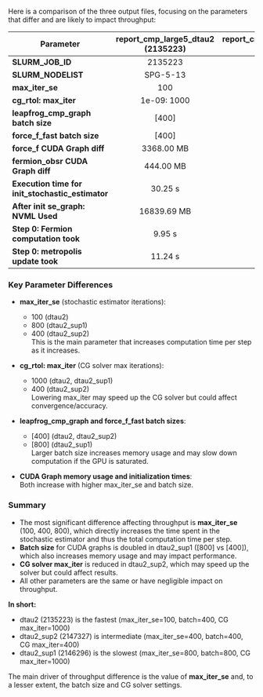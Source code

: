 Here is a comparison of the three output files, focusing on the parameters that differ and are likely to impact throughput:

| Parameter                | report_cmp_large5_dtau2 (2135223) | report_cmp_large5_dtau2_sup1 (2146296) | report_cmp_large5_dtau2_sup2 (2147327) |
|--------------------------|:----------------------------------:|:--------------------------------------:|:--------------------------------------:|
| **SLURM_JOB_ID**         | 2135223                            | 2146296                                | 2147327                                |
| **SLURM_NODELIST**       | SPG-5-13                           | SPG-5-14                               | SPG-5-7                                |
| **max_iter_se**          | 100                                | 800                                    | 400                                    |
| **cg_rtol: max_iter**    | 1e-09: 1000                        | 1e-09: 1000                            | 1e-09: 400                             |
| **leapfrog_cmp_graph batch size** | [400]                   | [800]                                  | [400]                                  |
| **force_f_fast batch size**        | [400]                   | [800]                                  | [400]                                  |
| **force_f CUDA Graph diff**        | 3368.00 MB              | 3452.00 MB                             | 3368.00 MB                             |
| **fermion_obsr CUDA Graph diff**   | 444.00 MB               | 732.00 MB                              | 568.00 MB                              |
| **Execution time for init_stochastic_estimator** | 30.25 s | 192.10 s                               | 99.60 s                                |
| **After init se_graph: NVML Used** | 16839.69 MB             | 17211.69 MB                            | 16963.69 MB                            |
| **Step 0: Fermion computation took** | 9.95 s                | 63.58 s                                | 32.95 s                                |
| **Step 0: metropolis update took**   | 11.24 s                | 16.50 s                                | 11.23 s                                |

### Key Parameter Differences

- **max_iter_se** (stochastic estimator iterations):  
  - 100 (dtau2)  
  - 800 (dtau2_sup1)  
  - 400 (dtau2_sup2)  
  This is the main parameter that increases computation time per step as it increases.

- **cg_rtol: max_iter** (CG solver max iterations):  
  - 1000 (dtau2, dtau2_sup1)  
  - 400 (dtau2_sup2)  
  Lowering max_iter may speed up the CG solver but could affect convergence/accuracy.

- **leapfrog_cmp_graph and force_f_fast batch sizes**:  
  - [400] (dtau2, dtau2_sup2)  
  - [800] (dtau2_sup1)  
  Larger batch size increases memory usage and may slow down computation if the GPU is saturated.

- **CUDA Graph memory usage and initialization times**:  
  Both increase with higher max_iter_se and batch size.

### Summary

- The most significant difference affecting throughput is **max_iter_se** (100, 400, 800), which directly increases the time spent in the stochastic estimator and thus the total computation time per step.
- **Batch size** for CUDA graphs is doubled in dtau2_sup1 ([800] vs [400]), which also increases memory usage and may impact performance.
- **CG solver max_iter** is reduced in dtau2_sup2, which may speed up the solver but could affect results.
- All other parameters are the same or have negligible impact on throughput.

**In short:**  
- dtau2 (2135223) is the fastest (max_iter_se=100, batch=400, CG max_iter=1000)  
- dtau2_sup2 (2147327) is intermediate (max_iter_se=400, batch=400, CG max_iter=400)  
- dtau2_sup1 (2146296) is the slowest (max_iter_se=800, batch=800, CG max_iter=1000)  

The main driver of throughput difference is the value of **max_iter_se** and, to a lesser extent, the batch size and CG solver settings.